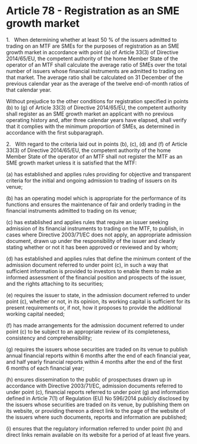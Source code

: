 # Article 78 - Registration as an SME growth market


1.   When determining whether at least 50 % of the issuers admitted to trading on an MTF are SMEs for the purposes of registration as an SME growth market in accordance with point (a) of Article 33(3) of Directive 2014/65/EU, the competent authority of the home Member State of the operator of an MTF shall calculate the average ratio of SMEs over the total number of issuers whose financial instruments are admitted to trading on that market. The average ratio shall be calculated on 31 December of the previous calendar year as the average of the twelve end-of-month ratios of that calendar year.

Without prejudice to the other conditions for registration specified in points (b) to (g) of Article 33(3) of Directive 2014/65/EU, the competent authority shall register as an SME growth market an applicant with no previous operating history and, after three calendar years have elapsed, shall verify that it complies with the minimum proportion of SMEs, as determined in accordance with the first subparagraph.

2.   With regard to the criteria laid out in points (b), (c), (d) and (f) of Article 33(3) of Directive 2014/65/EU, the competent authority of the home Member State of the operator of an MTF shall not register the MTF as an SME growth market unless it is satisfied that the MTF:

(a) has established and applies rules providing for objective and transparent criteria for the initial and ongoing admission to trading of issuers on its venue;

(b) has an operating model which is appropriate for the performance of its functions and ensures the maintenance of fair and orderly trading in the financial instruments admitted to trading on its venue;

(c) has established and applies rules that require an issuer seeking admission of its financial instruments to trading on the MTF, to publish, in cases where Directive 2003/71/EC does not apply, an appropriate admission document, drawn up under the responsibility of the issuer and clearly stating whether or not it has been approved or reviewed and by whom;

(d) has established and applies rules that define the minimum content of the admission document referred to under point (c), in such a way that sufficient information is provided to investors to enable them to make an informed assessment of the financial position and prospects of the issuer, and the rights attaching to its securities;

(e) requires the issuer to state, in the admission document referred to under point (c), whether or not, in its opinion, its working capital is sufficient for its present requirements or, if not, how it proposes to provide the additional working capital needed;

(f) has made arrangements for the admission document referred to under point (c) to be subject to an appropriate review of its completeness, consistency and comprehensibility;

(g) requires the issuers whose securities are traded on its venue to publish annual financial reports within 6 months after the end of each financial year, and half yearly financial reports within 4 months after the end of the first 6 months of each financial year;

(h) ensures dissemination to the public of prospectuses drawn up in accordance with Directive 2003/71/EC, admission documents referred to under point (c), financial reports referred to under point (g) and information defined in Article 7(1) of Regulation (EU) No 596/2014 publicly disclosed by the issuers whose securities are traded on its venue, by publishing them on its website, or providing thereon a direct link to the page of the website of the issuers where such documents, reports and information are published;

(i) ensures that the regulatory information referred to under point (h) and direct links remain available on its website for a period of at least five years.
